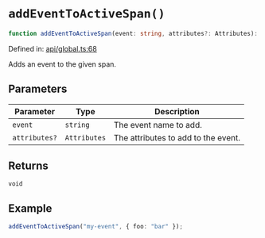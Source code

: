 # `addEventToActiveSpan()`

```ts
function addEventToActiveSpan(event: string, attributes?: Attributes): void;
```

Defined in: [api/global.ts:68](https://github.com/adobe/aio-lib-telemetry/blob/62a2891c310a2377adc467291b72c2e0696970c1/source/api/global.ts#L68)

Adds an event to the given span.

## Parameters

| Parameter     | Type         | Description                         |
| ------------- | ------------ | ----------------------------------- |
| `event`       | `string`     | The event name to add.              |
| `attributes?` | `Attributes` | The attributes to add to the event. |

## Returns

`void`

## Example

```ts
addEventToActiveSpan("my-event", { foo: "bar" });
```
